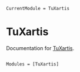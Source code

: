 ```@meta
CurrentModule = TuXartis
```

# TuXartis

Documentation for [TuXartis](https://github.com/pitsianis/TuXartis.jl).

```@index
```

```@autodocs
Modules = [TuXartis]
```
